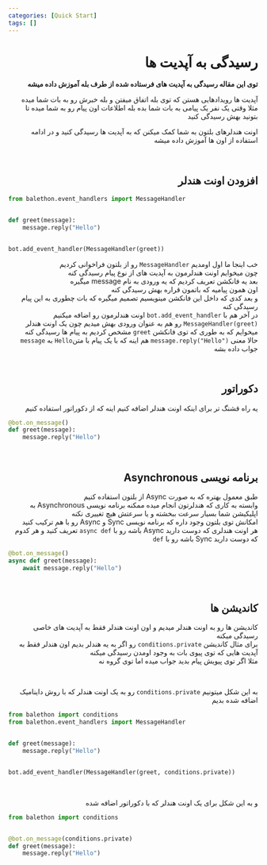 ```yaml
---
categories: [Quick Start]
tags: []
---
```


<h1 align="right" dir="rtl">رسیدگی به آپدیت ها</h1>

<p align="right" dir="rtl"><strong>توی این مقاله رسیدگی به آپدیت های فرستاده شده از طرف بله آموزش داده میشه</strong></p>

<p align="right" dir="rtl">آپدیت ها رویدادهایی هستن که توی بله اتفاق میفتن و بله خبرش رو به بات شما میده<br/>
مثلا وقتی یک نفر یک پیامی به بات شما بده بله اطلاعات اون پیام رو به شما میده تا بتونید بهش رسیدگی کنید</p>

<p align="right" dir="rtl">اونت هندلرهای بلتون به شما کمک میکنن که به آپدیت ها رسیدگی کنید و در ادامه استفاده از اون ها آموزش داده میشه</p>

<p align="right" dir="rtl"><br/></p>

<h2 align="right" dir="rtl">افزودن اونت هندلر</h2>

```python
from balethon.event_handlers import MessageHandler


def greet(message):
    message.reply("Hello")


bot.add_event_handler(MessageHandler(greet))
```

<p align="right" dir="rtl">خب اینجا ما اول اومدیم <code>MessageHandler</code> رو از بلتون فراخوانی کردیم<br/>
چون میخوایم اونت هندلرمون به آپدیت های از نوع پیام رسیدگی کنه<br/>
بعد یه فانکشن تعریف کردیم که یه ورودی به نام message میگیره<br/>
اون همون پیامیه که باتمون قراره بهش رسیدگی کنه<br/>
و بعد کدی که داخل این فانکشن مینویسیم تصمیم میگیره که بات چطوری به این پیام رسیدگی کنه<br/>
در آخر هم با <code>bot.add_event_handler</code> اونت هندلرمون رو اضافه میکنیم<br/>
<code>MessageHandler(greet)</code> رو هم به عنوان ورودی بهش میدیم چون یک اونت هندلر میخوایم که به طوری که توی فانکشن <code>greet</code> مشخص کردیم به پیام ها رسیدگی کنه<br/>
حالا معنی <code>message.reply("Hello")</code> هم اینه که با یک پیام با متن<code>Hello</code> به <code>message</code> جواب داده بشه</p>

<p align="right" dir="rtl"><br/></p>

<h2 align="right" dir="rtl">دکوراتور</h2>

<p align="right" dir="rtl">یه راه قشنگ تر برای اینکه اونت هندلر اضافه کنیم اینه که از دکوراتور استفاده کنیم</p>

```python
@bot.on_message()
def greet(message):
    message.reply("Hello")
```

<p align="right" dir="rtl"><br/></p>

<h2 align="right" dir="rtl">برنامه نویسی Asynchronous</h2>

<p align="right" dir="rtl">طبق معمول بهتره که به صورت Async از بلتون استفاده کنیم<br/>
وابسته به کاری که هندلرتون انجام میده ممکنه برنامه نویسی Asynchronous به اپلیکیشن شما بسیار سرعت ببخشته و یا سرعتش هیچ تغییری نکنه<br/>
امکانش توی بلتون وجود داره که برنامه نویسی Sync و Async رو با هم ترکیب کنید<br/>
هر اونت هندلری که دوست دارید Async باشه رو با <code>async def</code> تعریف کنید و هر کدوم که دوست دارید Sync باشه رو با <code>def</code></p>

```python
@bot.on_message()
async def greet(message):
    await message.reply("Hello")
```

<p align="right" dir="rtl"><br/></p>

<h2 align="right" dir="rtl">کاندیشن ها</h2>

<p align="right" dir="rtl">کاندیشن ها رو به اونت هندلر میدیم و اون اونت هندلر فقط به آپدیت های خاصی رسیدگی میکنه<br/>
برای مثال کاندیشن <code>conditions.private</code> رو اگر به یه هندلر بدیم اون هندلر فقط به آپدیت هایی که توی پیوی بات به وجود اومدن رسیدگی میکنه<br/>
مثلا اگر توی پیویش پیام بدید جواب میده اما توی گروه نه</p>

<p align="right" dir="rtl"><br/></p>

<p align="right" dir="rtl">به این شکل میتونیم <code>conditions.private</code> رو به یک اونت هندلر که با روش داینامیک اضافه شده بدیم</p>

```python
from balethon import conditions
from balethon.event_handlers import MessageHandler


def greet(message):
    message.reply("Hello")


bot.add_event_handler(MessageHandler(greet, conditions.private))
```

<p align="right" dir="rtl"><br/></p>

<p align="right" dir="rtl">و به این شکل برای یک اونت هندلر که با دکوراتور اضافه شده</p>

```python
from balethon import conditions


@bot.on_message(conditions.private)
def greet(message):
    message.reply("Hello")
```